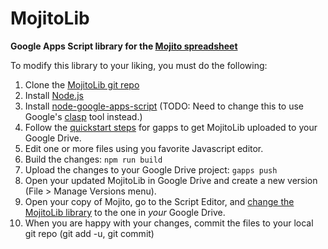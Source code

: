 # MojitoLib
**Google Apps Script library for the [Mojito spreadsheet](http://b3devs.blogspot.com/p/about-mojito.html)**

To modify this library to your liking, you must do the following:

1. Clone the [MojitoLib git repo](https://github.com/b3devs/MojitoLib)
1. Install [Node.js](https://nodejs.org/)
1. Install [node-google-apps-script](https://www.npmjs.com/package/node-google-apps-script) (TODO: Need to change this to use Google's [clasp](https://www.npmjs.com/package/@google/clasp) tool instead.)
1. Follow the [quickstart steps](https://www.npmjs.com/package/node-google-apps-script#quickstart) for gapps to get MojitoLib uploaded to your Google Drive.
1. Edit one or more files using you favorite Javascript editor.
1. Build the changes:  ```npm run build```
1. Upload the changes to your Google Drive project: ```gapps push```
1. Open your updated MojitoLib in Google Drive and create a new version (File > Manage Versions menu).
1. Open your copy of Mojito, go to the Script Editor, and [change the MojitoLib library](https://developers.google.com/apps-script/guides/libraries) to the one in *your* Google Drive.
1. When you are happy with your changes, commit the files to your local git repo (git add -u, git commit)
